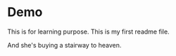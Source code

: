 # Demo

This is for learning purpose. This is my first readme file.

And she's buying a stairway to heaven.
